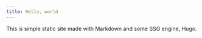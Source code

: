 ```yaml
---
title: Hello, world
---
```


This is simple static site made with Markdown and some SSG engine, Hugo.
